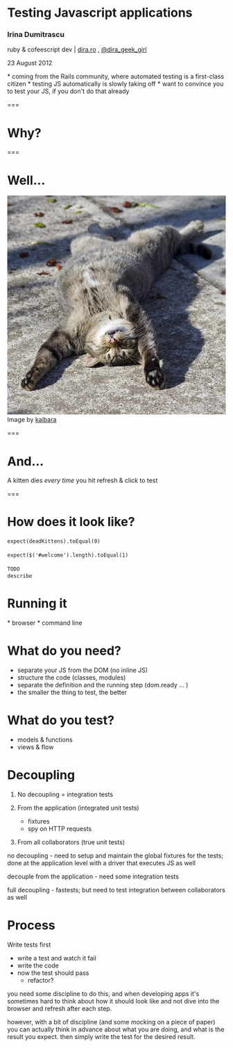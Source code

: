 # Testing Javascript applications

### Irina Dumitrascu

ruby & cofeescript dev | [dira.ro](http://dira.ro) ,  [@dira_geek_girl](http://twitter.com/dira_geek_girl)

23 August 2012

<div class="notes" markdown="1">
* coming from the Rails community, where automated testing is a first-class citizen
* testing JS automatically is slowly taking off
* want to convince you to test your JS, if you don't do that already
</div>

===

# Why?

===

# Well…

![](./images/sleep.jpg)
Image by [kaibara](http://www.flickr.com/photos/kaibara/)

===

# And…

A kitten dies *every time* you hit refresh & click to test

===

# How does it look like?

    expect(deadKittens).toEqual(0)
    
    expect($('#welcome').length).toEqual(1)
    
    TODO 
    describe

# Running it

<div class="notes">
* browser
* command line
</div>

# What do you need?

* separate your JS from the DOM (no inline JS)
* structure the code (classes, modules)
* separate the definition and the running step (dom.ready … )
* the smaller the thing to test, the better

# What do you test?

* models & functions
* views & flow

# Decoupling

1. No decoupling = integration tests


1. From the application (integrated unit tests)
    * fixtures
    * spy on HTTP requests
    
1. From all collaborators (true unit tests)

<div class="notes">
no decoupling - need to setup and maintain the global fixtures for the tests; done at the application level with a driver that executes JS as well

decouple from the application - need some integration tests

full decoupling - fastests; but need to test integration between collaborators as well
</div>

# Process

Write tests first

* write a test and watch it fail
* write the code
* now the test should pass
  * refactor?
  
<div class='notes'>
you need some discipline to do this, and when developing apps it's sometimes hard to think about how it should look like and not dive into the browser and refresh after each step.

however, with a bit of discipline (and some mocking on a piece of paper) you can actually think in advance about what you are doing, and what is the result you expect. then simply write the test for the desired result.
</div>
